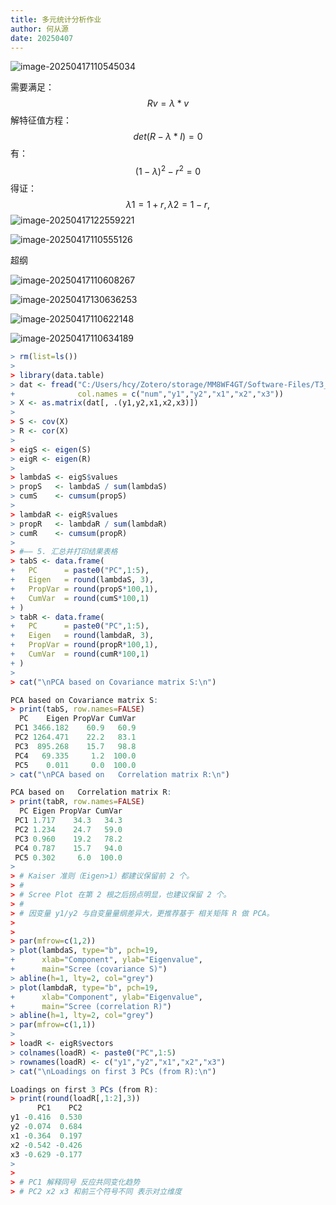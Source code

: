 ```yaml
---
title: 多元统计分析作业
author: 何从源
date: 20250407
---
```


![image-20250417110545034](https://cdn.jsdelivr.net/gh/hcyhh/pic/image-20250417110545034.png)

需要满足：
$$
Rv=\lambda * v
$$
解特征值方程：
$$
det(R-\lambda * I) = 0
$$
有：
$$
(1-\lambda)^2-r^2=0
$$
得证：
$$
\lambda1 = 1+r,\lambda2 = 1-
r,
$$
![image-20250417122559221](https://cdn.jsdelivr.net/gh/hcyhh/pic/image-20250417122559221.png)



![image-20250417110555126](https://cdn.jsdelivr.net/gh/hcyhh/pic/image-20250417110555126.png)

超纲



![image-20250417110608267](https://cdn.jsdelivr.net/gh/hcyhh/pic/image-20250417110608267.png)

![image-20250417130636253](https://cdn.jsdelivr.net/gh/hcyhh/pic/image-20250417130636253.png)



![image-20250417110622148](https://cdn.jsdelivr.net/gh/hcyhh/pic/image-20250417110622148.png)





![image-20250417110634189](https://cdn.jsdelivr.net/gh/hcyhh/pic/image-20250417110634189.png)

```R
> rm(list=ls())
>  
> library(data.table)
> dat <- fread("C:/Users/hcy/Zotero/storage/MM8WF4GT/Software-Files/T3_5_DIABETES.DAT",
+              col.names = c("num","y1","y2","x1","x2","x3"))
> X <- as.matrix(dat[, .(y1,y2,x1,x2,x3)])
> 
> S <- cov(X)
> R <- cor(X)  
> 
> eigS <- eigen(S)
> eigR <- eigen(R)
> 
> lambdaS <- eigS$values
> propS   <- lambdaS / sum(lambdaS)
> cumS    <- cumsum(propS)
> 
> lambdaR <- eigR$values
> propR   <- lambdaR / sum(lambdaR)
> cumR    <- cumsum(propR)
> 
> #—— 5. 汇总并打印结果表格
> tabS <- data.frame(
+   PC      = paste0("PC",1:5),
+   Eigen   = round(lambdaS, 3),
+   PropVar = round(propS*100,1),
+   CumVar  = round(cumS*100,1)
+ )
> tabR <- data.frame(
+   PC      = paste0("PC",1:5),
+   Eigen   = round(lambdaR, 3),
+   PropVar = round(propR*100,1),
+   CumVar  = round(cumR*100,1)
+ )
> 
> cat("\nPCA based on Covariance matrix S:\n")

PCA based on Covariance matrix S:
> print(tabS, row.names=FALSE)
  PC    Eigen PropVar CumVar
 PC1 3466.182    60.9   60.9
 PC2 1264.471    22.2   83.1
 PC3  895.268    15.7   98.8
 PC4   69.335     1.2  100.0
 PC5    0.011     0.0  100.0
> cat("\nPCA based on   Correlation matrix R:\n")

PCA based on   Correlation matrix R:
> print(tabR, row.names=FALSE)
  PC Eigen PropVar CumVar
 PC1 1.717    34.3   34.3
 PC2 1.234    24.7   59.0
 PC3 0.960    19.2   78.2
 PC4 0.787    15.7   94.0
 PC5 0.302     6.0  100.0
> 
> # Kaiser 准则（Eigen>1）都建议保留前 2 个。
> # 
> # Scree Plot 在第 2 根之后拐点明显，也建议保留 2 个。
> # 
> # 因变量 y1/y2 与自变量量纲差异大，更推荐基于 相关矩阵 R 做 PCA。
>  
> 
> par(mfrow=c(1,2))
> plot(lambdaS, type="b", pch=19, 
+      xlab="Component", ylab="Eigenvalue",
+      main="Scree (covariance S)")
> abline(h=1, lty=2, col="grey")
> plot(lambdaR, type="b", pch=19, 
+      xlab="Component", ylab="Eigenvalue",
+      main="Scree (correlation R)")
> abline(h=1, lty=2, col="grey")
> par(mfrow=c(1,1))
> 
> loadR <- eigR$vectors
> colnames(loadR) <- paste0("PC",1:5)
> rownames(loadR) <- c("y1","y2","x1","x2","x3")
> cat("\nLoadings on first 3 PCs (from R):\n")

Loadings on first 3 PCs (from R):
> print(round(loadR[,1:2],3))
      PC1    PC2
y1 -0.416  0.530
y2 -0.074  0.684
x1 -0.364  0.197
x2 -0.542 -0.426
x3 -0.629 -0.177
> 
> 
> # PC1 解释同号 反应共同变化趋势
> # PC2 x2 x3 和前三个符号不同 表示对立维度
```